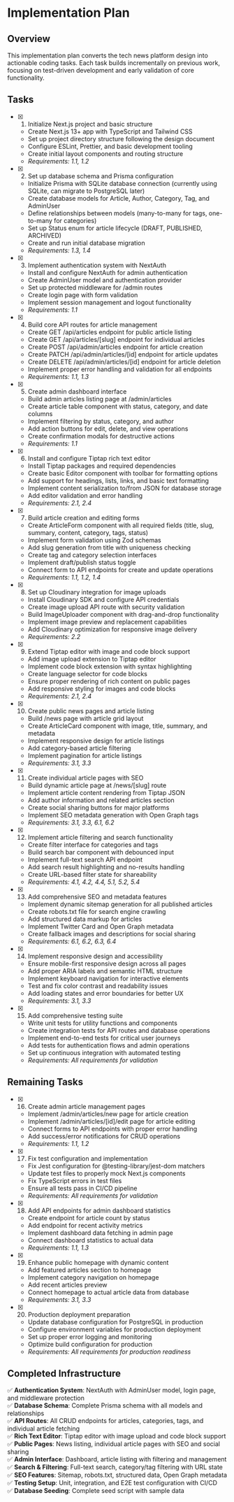 # Implementation Plan

## Overview

This implementation plan converts the tech news platform design into actionable coding tasks. Each task builds incrementally on previous work, focusing on test-driven development and early validation of core functionality.

## Tasks

- [x] 1. Initialize Next.js project and basic structure

  - Create Next.js 13+ app with TypeScript and Tailwind CSS
  - Set up project directory structure following the design document
  - Configure ESLint, Prettier, and basic development tooling
  - Create initial layout components and routing structure
  - _Requirements: 1.1, 1.2_

- [x] 2. Set up database schema and Prisma configuration
  - Initialize Prisma with SQLite database connection (currently using SQLite, can migrate to PostgreSQL later)
  - Create database models for Article, Author, Category, Tag, and AdminUser
  - Define relationships between models (many-to-many for tags, one-to-many for categories)
  - Set up Status enum for article lifecycle (DRAFT, PUBLISHED, ARCHIVED)
  - Create and run initial database migration
  - _Requirements: 1.3, 1.4_

- [x] 3. Implement authentication system with NextAuth
  - Install and configure NextAuth for admin authentication
  - Create AdminUser model and authentication provider
  - Set up protected middleware for /admin routes
  - Create login page with form validation
  - Implement session management and logout functionality
  - _Requirements: 1.1_

- [x] 4. Build core API routes for article management
  - Create GET /api/articles endpoint for public article listing
  - Create GET /api/articles/[slug] endpoint for individual articles
  - Create POST /api/admin/articles endpoint for article creation
  - Create PATCH /api/admin/articles/[id] endpoint for article updates
  - Create DELETE /api/admin/articles/[id] endpoint for article deletion
  - Implement proper error handling and validation for all endpoints
  - _Requirements: 1.1, 1.3_

- [x] 5. Create admin dashboard interface
  - Build admin articles listing page at /admin/articles
  - Create article table component with status, category, and date columns
  - Implement filtering by status, category, and author
  - Add action buttons for edit, delete, and view operations
  - Create confirmation modals for destructive actions
  - _Requirements: 1.1_

- [x] 6. Install and configure Tiptap rich text editor
  - Install Tiptap packages and required dependencies
  - Create basic Editor component with toolbar for formatting options
  - Add support for headings, lists, links, and basic text formatting
  - Implement content serialization to/from JSON for database storage
  - Add editor validation and error handling
  - _Requirements: 2.1, 2.4_

- [x] 7. Build article creation and editing forms
  - Create ArticleForm component with all required fields (title, slug, summary, content, category, tags, status)
  - Implement form validation using Zod schemas
  - Add slug generation from title with uniqueness checking
  - Create tag and category selection interfaces
  - Implement draft/publish status toggle
  - Connect form to API endpoints for create and update operations
  - _Requirements: 1.1, 1.2, 1.4_

- [x] 8. Set up Cloudinary integration for image uploads
  - Install Cloudinary SDK and configure API credentials
  - Create image upload API route with security validation
  - Build ImageUploader component with drag-and-drop functionality
  - Implement image preview and replacement capabilities
  - Add Cloudinary optimization for responsive image delivery
  - _Requirements: 2.2_

- [x] 9. Extend Tiptap editor with image and code block support
  - Add image upload extension to Tiptap editor
  - Implement code block extension with syntax highlighting
  - Create language selector for code blocks
  - Ensure proper rendering of rich content on public pages
  - Add responsive styling for images and code blocks
  - _Requirements: 2.1, 2.4_

- [x] 10. Create public news pages and article listing
  - Build /news page with article grid layout
  - Create ArticleCard component with image, title, summary, and metadata
  - Implement responsive design for article listings
  - Add category-based article filtering
  - Implement pagination for article listings
  - _Requirements: 3.1, 3.3_

- [x] 11. Create individual article pages with SEO
  - Build dynamic article page at /news/[slug] route
  - Implement article content rendering from Tiptap JSON
  - Add author information and related articles section
  - Create social sharing buttons for major platforms
  - Implement SEO metadata generation with Open Graph tags
  - _Requirements: 3.1, 3.3, 6.1, 6.2_

- [x] 12. Implement article filtering and search functionality
  - Create filter interface for categories and tags
  - Build search bar component with debounced input
  - Implement full-text search API endpoint
  - Add search result highlighting and no-results handling
  - Create URL-based filter state for shareability
  - _Requirements: 4.1, 4.2, 4.4, 5.1, 5.2, 5.4_

- [x] 13. Add comprehensive SEO and metadata features
  - Implement dynamic sitemap generation for all published articles
  - Create robots.txt file for search engine crawling
  - Add structured data markup for articles
  - Implement Twitter Card and Open Graph metadata
  - Create fallback images and descriptions for social sharing
  - _Requirements: 6.1, 6.2, 6.3, 6.4_

- [x] 14. Implement responsive design and accessibility
  - Ensure mobile-first responsive design across all pages
  - Add proper ARIA labels and semantic HTML structure
  - Implement keyboard navigation for interactive elements
  - Test and fix color contrast and readability issues
  - Add loading states and error boundaries for better UX
  - _Requirements: 3.1, 3.3_

- [x] 15. Add comprehensive testing suite
  - Write unit tests for utility functions and components
  - Create integration tests for API routes and database operations
  - Implement end-to-end tests for critical user journeys
  - Add tests for authentication flows and admin operations
  - Set up continuous integration with automated testing
  - _Requirements: All requirements for validation_

## Remaining Tasks

- [x] 16. Create admin article management pages















  - Implement /admin/articles/new page for article creation
  - Implement /admin/articles/[id]/edit page for article editing
  - Connect forms to API endpoints with proper error handling
  - Add success/error notifications for CRUD operations
  - _Requirements: 1.1, 1.2_

- [x] 17. Fix test configuration and implementation





  - Fix Jest configuration for @testing-library/jest-dom matchers
  - Update test files to properly mock Next.js components
  - Fix TypeScript errors in test files
  - Ensure all tests pass in CI/CD pipeline
  - _Requirements: All requirements for validation_

- [x] 18. Add API endpoints for admin dashboard statistics





  - Create endpoint for article count by status
  - Add endpoint for recent activity metrics
  - Implement dashboard data fetching in admin page
  - Connect dashboard statistics to actual data
  - _Requirements: 1.1, 1.3_

- [x] 19. Enhance public homepage with dynamic content





  - Add featured articles section to homepage
  - Implement category navigation on homepage
  - Add recent articles preview
  - Connect homepage to actual article data from database
  - _Requirements: 3.1, 3.3_

- [x] 20. Production deployment preparation









  - Update database configuration for PostgreSQL in production
  - Configure environment variables for production deployment
  - Set up proper error logging and monitoring
  - Optimize build configuration for production
  - _Requirements: All requirements for production readiness_

## Completed Infrastructure

✅ **Authentication System**: NextAuth with AdminUser model, login page, and middleware protection  
✅ **Database Schema**: Complete Prisma schema with all models and relationships  
✅ **API Routes**: All CRUD endpoints for articles, categories, tags, and individual article fetching  
✅ **Rich Text Editor**: Tiptap editor with image upload and code block support  
✅ **Public Pages**: News listing, individual article pages with SEO and social sharing  
✅ **Admin Interface**: Dashboard, article listing with filtering and management  
✅ **Search & Filtering**: Full-text search, category/tag filtering with URL state  
✅ **SEO Features**: Sitemap, robots.txt, structured data, Open Graph metadata  
✅ **Testing Setup**: Unit, integration, and E2E test configuration with CI/CD  
✅ **Database Seeding**: Complete seed script with sample data
